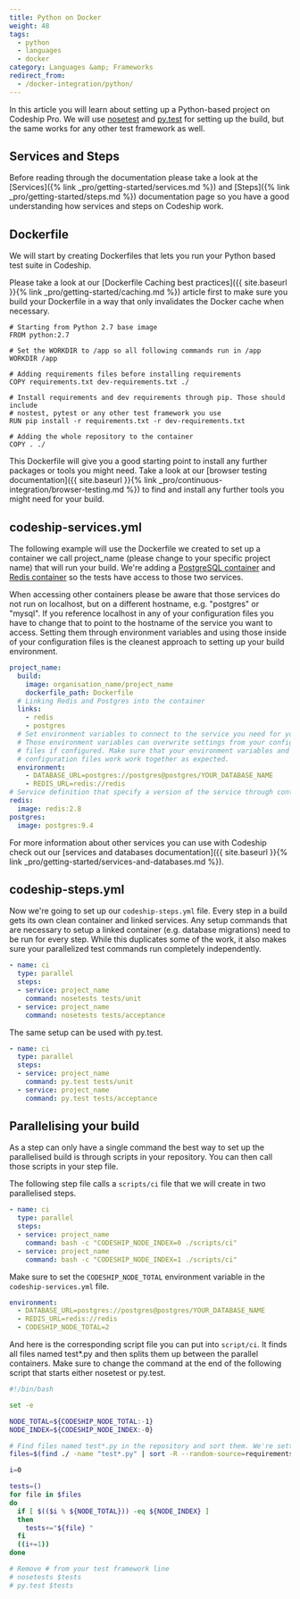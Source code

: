 ```yaml
---
title: Python on Docker
weight: 48
tags:
  - python
  - languages
  - docker
category: Languages &amp; Frameworks
redirect_from:
  - /docker-integration/python/
---
```

In this article you will learn about setting up a Python-based project on Codeship Pro. We will use [nosetest](https://nose.readthedocs.org/en/latest/) and [py.test](http://pytest.org/latest/) for setting up the build, but the same works for any other test framework as well.

## Services and Steps
Before reading through the documentation please take a look at the [Services]({% link _pro/getting-started/services.md %}) and [Steps]({% link _pro/getting-started/steps.md %}) documentation page so you have a good understanding how services and steps on Codeship work.

## Dockerfile
We will start by creating Dockerfiles that lets you run your Python based test suite in Codeship.

Please take a look at our [Dockerfile Caching best practices]({{ site.baseurl }}{% link _pro/getting-started/caching.md %}) article first to make sure you build your Dockerfile in a way that only invalidates the Docker cache when necessary.

```
# Starting from Python 2.7 base image
FROM python:2.7

# Set the WORKDIR to /app so all following commands run in /app
WORKDIR /app

# Adding requirements files before installing requirements
COPY requirements.txt dev-requirements.txt ./

# Install requirements and dev requirements through pip. Those should include
# nostest, pytest or any other test framework you use
RUN pip install -r requirements.txt -r dev-requirements.txt

# Adding the whole repository to the container
COPY . ./
```

This Dockerfile will give you a good starting point to install any further packages or tools you might need. Take a look at our [browser testing documentation]({{ site.baseurl }}{% link _pro/continuous-integration/browser-testing.md %}) to find and install any further tools you might need for your build.

## codeship-services.yml

The following example will use the Dockerfile we created to set up a container we call project_name (please change to your specific project name) that will run your build. We're adding a [PostgreSQL container](https://hub.docker.com/_/postgres/) and [Redis container](https://hub.docker.com/_/redis/) so the tests have access to those two services.

When accessing other containers please be aware that those services do not run on localhost, but on a different hostname, e.g. "postgres" or "mysql". If you reference localhost in any of your configuration files you have to change that to point to the hostname of the service you want to access. Setting them through environment variables and using those inside of your configuration files is the cleanest approach to setting up your build environment.

```yaml
project_name:
  build:
    image: organisation_name/project_name
    dockerfile_path: Dockerfile
  # Linking Redis and Postgres into the container
  links:
    - redis
    - postgres
  # Set environment variables to connect to the service you need for your build.
  # Those environment variables can overwrite settings from your configuration
  # files if configured. Make sure that your environment variables and
  # configuration files work work together as expected.
  environment:
    - DATABASE_URL=postgres://postgres@postgres/YOUR_DATABASE_NAME
    - REDIS_URL=redis://redis
# Service definition that specify a version of the service through container tags
redis:
  image: redis:2.8
postgres:
  image: postgres:9.4
```

For more information about other services you can use with Codeship check out our [services and databases documentation]({{ site.baseurl }}{% link _pro/getting-started/services-and-databases.md %}).

## codeship-steps.yml

Now we're going to set up our `codeship-steps.yml` file. Every step in a build gets its own clean container and linked services. Any setup commands that are necessary to setup a linked container (e.g. database migrations) need to be run for every step. While this duplicates some of the work, it also makes sure your parallelized test commands run completely independently.

```yaml
- name: ci
  type: parallel
  steps:
  - service: project_name
    command: nosetests tests/unit
  - service: project_name
    command: nosetests tests/acceptance
```

The same setup can be used with py.test.

```yaml
- name: ci
  type: parallel
  steps:
  - service: project_name
    command: py.test tests/unit
  - service: project_name
    command: py.test tests/acceptance
```

## Parallelising your build

As a step can only have a single command the best way to set up the parallelised build is through scripts in your repository. You can then call those scripts in your step file.

The following step file calls a `scripts/ci` file that we will create in two parallelised steps.

```yaml
- name: ci
  type: parallel
  steps:
  - service: project_name
    command: bash -c "CODESHIP_NODE_INDEX=0 ./scripts/ci"
  - service: project_name
    command: bash -c "CODESHIP_NODE_INDEX=1 ./scripts/ci"
```

Make sure to set the `CODESHIP_NODE_TOTAL` environment variable in the `codeship-services.yml` file.

```yaml
environment:
  - DATABASE_URL=postgres://postgres@postgres/YOUR_DATABASE_NAME
  - REDIS_URL=redis://redis
  - CODESHIP_NODE_TOTAL=2
```

And here is the corresponding script file you can put into `script/ci`. It finds all files named test*.py and then splits them up between the parallel containers. Make sure to change the command at the end of the following script that starts either nosetest or py.test.

```bash
#!/bin/bash

set -e

NODE_TOTAL=${CODESHIP_NODE_TOTAL:-1}
NODE_INDEX=${CODESHIP_NODE_INDEX:-0}

# Find files named test*.py in the repository and sort them. We're setting a requirements.txt as the randomisation source so the randomisation is repeatable. You can add any file instead of requirements.txt.
files=$(find ./ -name "test*.py" | sort -R --random-source=requirements.txt)

i=0

tests=()
for file in $files
do
  if [ $(($i % ${NODE_TOTAL})) -eq ${NODE_INDEX} ]
  then
    tests+="${file} "
  fi
  ((i+=1))
done

# Remove # from your test framework line
# nosetests $tests
# py.test $tests
```
